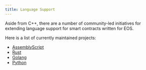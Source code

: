 ```yaml
---
title: Language Support
---
```


Aside from C++, there are a number of community-led initiatives for extending language support for smart contracts
written for EOS. 

Here is a list of currently maintained projects:

- [AssemblyScript](https://github.com/uuosio/ascdk)
- [Rust](https://github.com/uuosio/rscdk)
- [Golang](https://github.com/uuosio/gscdk)
- [Python](https://github.com/uuosio/pscdk)
